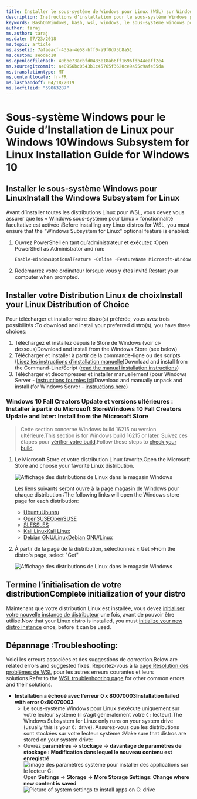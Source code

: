 ```yaml
---
title: Installer le sous-système de Windows pour Linux (WSL) sur Windows 10
description: Instructions d’installation pour le sous-système Windows pour Linux sur Windows 10.
keywords: BashOnWindows, bash, wsl, windows, le sous-système windows pour linux, windowssubsystem, ubuntu, debian, suse, windows 10, installer
author: taraj
ms.author: taraj
ms.date: 07/23/2018
ms.topic: article
ms.assetid: 7afaeacf-435a-4e58-bff0-a9f0d75b8a51
ms.custom: seodec18
ms.openlocfilehash: 40bbe73acbfd0483e18ab6ff1696fdb44eaff2e4
ms.sourcegitcommit: ae0956bc0543b1c45765f3620ce9a55c9afe55da
ms.translationtype: MT
ms.contentlocale: fr-FR
ms.lasthandoff: 04/18/2019
ms.locfileid: "59063287"
---
```

# <a name="windows-subsystem-for-linux-installation-guide-for-windows-10"></a><span data-ttu-id="5ddad-104">Sous-système Windows pour le Guide d’Installation de Linux pour Windows 10</span><span class="sxs-lookup"><span data-stu-id="5ddad-104">Windows Subsystem for Linux Installation Guide for Windows 10</span></span>

## <a name="install-the-windows-subsystem-for-linux"></a><span data-ttu-id="5ddad-105">Installer le sous-système Windows pour Linux</span><span class="sxs-lookup"><span data-stu-id="5ddad-105">Install the Windows Subsystem for Linux</span></span>

<span data-ttu-id="5ddad-106">Avant d’installer toutes les distributions Linux pour WSL, vous devez vous assurer que les « Windows sous-système pour Linux » fonctionnalité facultative est activée :</span><span class="sxs-lookup"><span data-stu-id="5ddad-106">Before installing any Linux distros for WSL, you must ensure that the "Windows Subsystem for Linux" optional feature is enabled:</span></span>

1. <span data-ttu-id="5ddad-107">Ouvrez PowerShell en tant qu’administrateur et exécutez :</span><span class="sxs-lookup"><span data-stu-id="5ddad-107">Open PowerShell as Administrator and run:</span></span>
    ```powershell
    Enable-WindowsOptionalFeature -Online -FeatureName Microsoft-Windows-Subsystem-Linux
    ```

2. <span data-ttu-id="5ddad-108">Redémarrez votre ordinateur lorsque vous y êtes invité.</span><span class="sxs-lookup"><span data-stu-id="5ddad-108">Restart your computer when prompted.</span></span>

## <a name="install-your-linux-distribution-of-choice"></a><span data-ttu-id="5ddad-109">Installer votre Distribution Linux de choix</span><span class="sxs-lookup"><span data-stu-id="5ddad-109">Install your Linux Distribution of Choice</span></span>
<span data-ttu-id="5ddad-110">Pour télécharger et installer votre distro(s) préférée, vous avez trois possibilités :</span><span class="sxs-lookup"><span data-stu-id="5ddad-110">To download and install your preferred distro(s), you have three choices:</span></span>
1. <span data-ttu-id="5ddad-111">Téléchargez et installez depuis le Store de Windows (voir ci-dessous)</span><span class="sxs-lookup"><span data-stu-id="5ddad-111">Download and install from the Windows Store (see below)</span></span>
1. <span data-ttu-id="5ddad-112">Télécharger et installer à partir de la commande-ligne ou des scripts ([Lisez les instructions d’installation manuelle](install-manual.md))</span><span class="sxs-lookup"><span data-stu-id="5ddad-112">Download and install from the Command-Line/Script ([read the manual installation instructions](install-manual.md))</span></span>
1. <span data-ttu-id="5ddad-113">Télécharger et décompresser et installer manuellement (pour Windows Server - [instructions fournies ici](install-on-server.md))</span><span class="sxs-lookup"><span data-stu-id="5ddad-113">Download and manually unpack and install (for Windows Server - [instructions here](install-on-server.md))</span></span>

### <a name="windows-10-fall-creators-update-and-later-install-from-the-microsoft-store"></a><span data-ttu-id="5ddad-114">Windows 10 Fall Creators Update et versions ultérieures : Installer à partir du Microsoft Store</span><span class="sxs-lookup"><span data-stu-id="5ddad-114">Windows 10 Fall Creators Update and later: Install from the Microsoft Store</span></span>

> <span data-ttu-id="5ddad-115">Cette section concerne Windows build 16215 ou version ultérieure.</span><span class="sxs-lookup"><span data-stu-id="5ddad-115">This section is for Windows build 16215 or later.</span></span>  <span data-ttu-id="5ddad-116">Suivez ces étapes pour [vérifier votre build](troubleshooting.md#check-your-build-number).</span><span class="sxs-lookup"><span data-stu-id="5ddad-116">Follow these steps to [check your build](troubleshooting.md#check-your-build-number).</span></span> 

1. <span data-ttu-id="5ddad-117">Le Microsoft Store et votre distribution Linux favorite.</span><span class="sxs-lookup"><span data-stu-id="5ddad-117">Open the Microsoft Store and choose your favorite Linux distribution.</span></span>

    ![Affichage des distributions de Linux dans le magasin Windows](media/store.png)

    <span data-ttu-id="5ddad-119">Les liens suivants seront ouvre à la page magasin de Windows pour chaque distribution :</span><span class="sxs-lookup"><span data-stu-id="5ddad-119">The following links will open the Windows store page for each distribution:</span></span>

    * [<span data-ttu-id="5ddad-120">Ubuntu</span><span class="sxs-lookup"><span data-stu-id="5ddad-120">Ubuntu</span></span>](https://www.microsoft.com/store/p/ubuntu/9nblggh4msv6)
    * [<span data-ttu-id="5ddad-121">OpenSUSE</span><span class="sxs-lookup"><span data-stu-id="5ddad-121">OpenSUSE</span></span>](https://www.microsoft.com/store/apps/9njvjts82tjx)
    * [<span data-ttu-id="5ddad-122">SLES</span><span class="sxs-lookup"><span data-stu-id="5ddad-122">SLES</span></span>](https://www.microsoft.com/store/apps/9p32mwbh6cns)
    * [<span data-ttu-id="5ddad-123">Kali Linux</span><span class="sxs-lookup"><span data-stu-id="5ddad-123">Kali Linux</span></span>](https://www.microsoft.com/store/apps/9PKR34TNCV07)
    * [<span data-ttu-id="5ddad-124">Debian GNU/Linux</span><span class="sxs-lookup"><span data-stu-id="5ddad-124">Debian GNU/Linux</span></span>](https://www.microsoft.com/store/apps/9MSVKQC78PK6)

1. <span data-ttu-id="5ddad-125">À partir de la page de la distribution, sélectionnez « Get »</span><span class="sxs-lookup"><span data-stu-id="5ddad-125">From the distro's page, select "Get"</span></span>

    ![Affichage des distributions de Linux dans le magasin Windows](media/UbuntuStore.png)

## <a name="complete-initialization-of-your-distro"></a><span data-ttu-id="5ddad-127">Termine l’initialisation de votre distribution</span><span class="sxs-lookup"><span data-stu-id="5ddad-127">Complete initialization of your distro</span></span>
<span data-ttu-id="5ddad-128">Maintenant que votre distribution Linux est installée, vous devez [initialiser votre nouvelle instance de distributeur](initialize-distro.md) une fois, avant de pouvoir être utilisé.</span><span class="sxs-lookup"><span data-stu-id="5ddad-128">Now that your Linux distro is installed, you must [initialize your new distro instance](initialize-distro.md) once, before it can be used.</span></span>

## <a name="troubleshooting"></a><span data-ttu-id="5ddad-129">Dépannage :</span><span class="sxs-lookup"><span data-stu-id="5ddad-129">Troubleshooting:</span></span> 

<span data-ttu-id="5ddad-130">Voici les erreurs associées et des suggestions de correction.</span><span class="sxs-lookup"><span data-stu-id="5ddad-130">Below are related errors and suggested fixes.</span></span> <span data-ttu-id="5ddad-131">Reportez-vous à la [page Résolution des problèmes de WSL](troubleshooting.md) pour les autres erreurs courantes et leurs solutions.</span><span class="sxs-lookup"><span data-stu-id="5ddad-131">Refer to the [WSL troubleshooting page](troubleshooting.md) for other common errors and their solutions.</span></span>

* <span data-ttu-id="5ddad-132">**Installation a échoué avec l’erreur 0 x 80070003**</span><span class="sxs-lookup"><span data-stu-id="5ddad-132">**Installation failed with error 0x80070003**</span></span>
    * <span data-ttu-id="5ddad-133">Le sous-système Windows pour Linux s’exécute uniquement sur votre lecteur système (il s’agit généralement votre `C:` lecteur).</span><span class="sxs-lookup"><span data-stu-id="5ddad-133">The Windows Subsystem for Linux only runs on your system drive (usually this is your `C:` drive).</span></span> <span data-ttu-id="5ddad-134">Assurez-vous que les distributions sont stockées sur votre lecteur système :</span><span class="sxs-lookup"><span data-stu-id="5ddad-134">Make sure that distros are stored on your system drive:</span></span>  
    * <span data-ttu-id="5ddad-135">Ouvrez **paramètres** -> **stockage** -> **davantage de paramètres de stockage : Modification dans lequel le nouveau contenu est enregistré**
    ![image des paramètres système pour installer des applications sur le lecteur C:](media/AppStorage.png)</span><span class="sxs-lookup"><span data-stu-id="5ddad-135">Open **Settings** -> **Storage** -> **More Storage Settings: Change where new content is saved**
![Picture of system settings to install apps on C: drive](media/AppStorage.png)</span></span>
